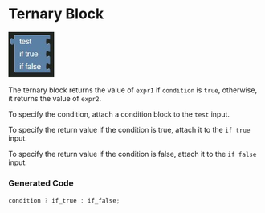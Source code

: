 # Ternary Block

![Ternary Block](../../images/ternary.jpg)

The ternary block returns the value of `expr1` if `condition` is `true`, otherwise, it returns the value of `expr2`.

To specify the condition, attach a condition block to the `test` input.

To specify the return value if the condition is true, attach it to the `if true` input.

To specify the return value if the condition is false, attach it to the `if false` input.

### Generated Code

```js
condition ? if_true : if_false;
```
